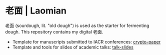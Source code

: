 # 老面 | Laomian

老面 (sourdough, lit. "old dough") is used as the starter for fermenting dough. This repository contains my digital 老面.

- Template for manuscripts submitted to IACR conferences: [crypto-paper](crypto-paper)
- Template and tools for slides of academic talks: [talk-slides](talk-slides)
